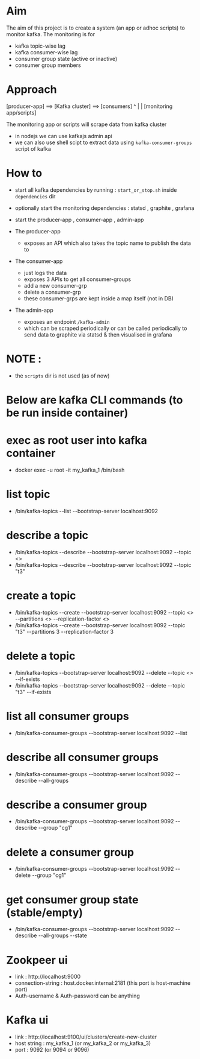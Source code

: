 


# Aim
The aim of this project is to create a system (an app or adhoc scripts) to monitor kafka.
The monitoring is for 
- kafka topic-wise lag 
- kafka consumer-wise lag
- consumer group state (active or inactive)
- consumer group members


# Approach

[producer-app] ==> [Kafka cluster] ==> [consumers]
                        ^
                        |
                        |
                [monitoring app/scripts]


The monitoring app or scripts will scrape data from kafka cluster
- in nodejs we can use kafkajs admin api
- we can also use shell scipt to extract data using `kafka-consumer-groups` script of kafka


# How to
- start all kafka dependencies by running :  `start_or_stop.sh` inside `dependencies` dir
- optionally start the monitoring dependencies : statsd , graphite , grafana
- start the producer-app , consumer-app , admin-app


- The producer-app
    - exposes an API which also takes the topic name to publish the data to

- The consumer-app
    - just logs the data 
    - exposes 3 APIs to get all consumer-groups
    - add a new consumer-grp
    - delete a consumer-grp
    - these consumer-grps are kept inside a map itself (not in DB)

- The admin-app 
    - exposes an endpoint `/kafka-admin`
    - which can be scraped periodically or can be called periodically to send data to graphite via statsd & then visualised in grafana 



# NOTE : 
- the `scripts` dir is not used (as of now)


# Below are kafka CLI commands (to be run inside container)

# exec as root user into kafka container
- docker exec -u root -it my_kafka_1 /bin/bash

# list topic
- /bin/kafka-topics --list --bootstrap-server localhost:9092

# describe a topic
- /bin/kafka-topics --describe --bootstrap-server localhost:9092 --topic <>
- /bin/kafka-topics --describe --bootstrap-server localhost:9092 --topic "t3"

# create a topic
- /bin/kafka-topics --create --bootstrap-server localhost:9092 --topic <> --partitions <> --replication-factor <>
- /bin/kafka-topics --create --bootstrap-server localhost:9092 --topic "t3" --partitions 3 --replication-factor 3

# delete a topic
- /bin/kafka-topics --bootstrap-server localhost:9092 --delete --topic <> --if-exists
- /bin/kafka-topics --bootstrap-server localhost:9092 --delete --topic "t3" --if-exists


# list all consumer groups
- /bin/kafka-consumer-groups --bootstrap-server localhost:9092 --list

# describe all consumer groups
- /bin/kafka-consumer-groups --bootstrap-server localhost:9092 --describe --all-groups

# describe a consumer group
- /bin/kafka-consumer-groups --bootstrap-server localhost:9092 --describe --group "cg1"

# delete a consumer group
- /bin/kafka-consumer-groups --bootstrap-server localhost:9092 --delete --group "cg1"

# get consumer group state (stable/empty)
- /bin/kafka-consumer-groups --bootstrap-server localhost:9092 --describe --all-groups --state


# Zookpeer ui
- link : http://localhost:9000
- connection-string : host.docker.internal:2181 (this port is host-machine port)
- Auth-username & Auth-password can be anything

# Kafka ui 
- link : http://localhost:9100/ui/clusters/create-new-cluster
- host string : my_kafka_1 (or my_kafka_2 or my_kafka_3)
- port : 9092 (or 9094 or 9096)
